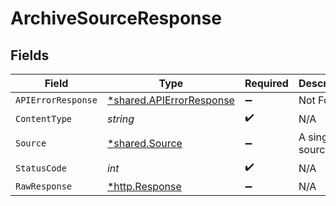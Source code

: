 # ArchiveSourceResponse


## Fields

| Field                                                               | Type                                                                | Required                                                            | Description                                                         |
| ------------------------------------------------------------------- | ------------------------------------------------------------------- | ------------------------------------------------------------------- | ------------------------------------------------------------------- |
| `APIErrorResponse`                                                  | [*shared.APIErrorResponse](../../models/shared/apierrorresponse.md) | :heavy_minus_sign:                                                  | Not Found                                                           |
| `ContentType`                                                       | *string*                                                            | :heavy_check_mark:                                                  | N/A                                                                 |
| `Source`                                                            | [*shared.Source](../../models/shared/source.md)                     | :heavy_minus_sign:                                                  | A single source                                                     |
| `StatusCode`                                                        | *int*                                                               | :heavy_check_mark:                                                  | N/A                                                                 |
| `RawResponse`                                                       | [*http.Response](https://pkg.go.dev/net/http#Response)              | :heavy_minus_sign:                                                  | N/A                                                                 |